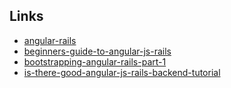 
## Links

+ [angular-rails](https://thinkster.io/angular-rails)
+ [beginners-guide-to-angular-js-rails](http://blog.honeybadger.io/beginners-guide-to-angular-js-rails/)
+ [bootstrapping-angular-rails-part-1](http://asanderson.org/posts/2013/06/03/bootstrapping-angular-rails-part-1.html)
+ [is-there-good-angular-js-rails-backend-tutorial](http://stackoverflow.com/questions/21284115/is-there-good-angular-js-rails-backend-tutorial)

